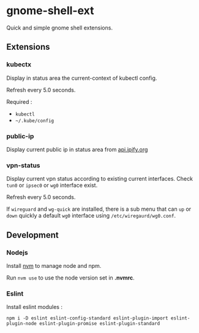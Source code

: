 # gnome-shell-ext
Quick and simple gnome shell extensions.



## Extensions

### kubectx

Display in status area the current-context of kubectl config.

Refresh every 5.0 seconds.

Required : 
* `kubectl` 
* `~/.kube/config`  



### public-ip

Display current public ip in status area from [api.ipify.org](https://api.ipify.org/)



### vpn-status

Display current vpn status according to existing current interfaces.
Check `tun0` or `ipsec0` or `wg0` interface exist.

Refresh every 5.0 seconds.


If `wireguard` and `wg-quick` are installed, there is a sub menu that can `up` or `down` quickly a default `wg0` interface using `/etc/wiregaurd/wg0.conf`.





## Development

### Nodejs 

Install [nvm](https://github.com/nvm-sh/nvm) to manage node and npm.

Run `nvm use` to use the node version set in __.nvmrc__.


### Eslint

Install  eslint modules : 

```
npm i -D eslint eslint-config-standard eslint-plugin-import eslint-plugin-node eslint-plugin-promise eslint-plugin-standard
```

